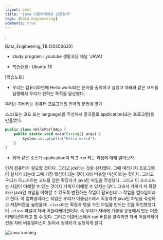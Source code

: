 ```yaml
---
layout: post
title: "java 어플리케이션 실행원리"
tags: [Data Engineering]
comments: true
---
```


.

Data_Engineering_TIL(20200630)

- study program : youtube 생활코딩 채널 'JAVA1'


- 학습환경 : Ubuntu 18

[학습노트]

- 우리는 컴퓨터화면에 Hello world라는 문자를 출력하고 싶었고 아래와 같은 코드를 실행해서 우리가 원하는 목적을 달성했다.

우리는 자바라는 컴퓨터 프로그래밍 언어의 문법에 맞게 

소스(또는 코드 또는 language)를 작성해서 결과물로 application(또는 프로그램)을 만들었다.


```javascript
public class HelloWorldApp {
    public static void main(String[] args) {
        System.out.println("Hello world");
    }
}
```

- 위와 같은 소스가 application이 되고 run 되는 과정에 대해 알아보자.

먼저 컴퓨터가 필요할 것이다. 그리고 jdk라는 것을 설치했다. 그때 여러가지 프로그램이 설치가 되는데 그때 가장 핵심이 되는 것이 자바 버츄얼 머신이라는 것이다. 그리고 우리가 하고자하는 코드를 담은 확장자가 java인 파일을 작성했다. 그리고 이 소스코드는 사람이 이해할 수 있는 것이지 기계가 이해할 수 있지는 않다. 그래서 기계가 저 확장자가 java인 파일을 이해할 수 있도록 변환하는 작업이 필요한데 그 작업을 컴파일이라고 한다. 이 컴파일이라는 작업은 우리가 이클립스에서 확장자가 java인 파일을 작성하고 저장버튼을 눌렀을때 `.class`라는 확장자 명을 가진 파일을 만드는 것을 확인했었다. 이 `.class` 파일이 자바 어플리케이션이다. 즉 우리가 자바에 기술을 응용해서 만든 어플리케이션이라고 할 수 있다. 그리고 이클립스에서 run 버튼을 클릭하면 자바 어플리케이션을 자바 버츄얼머신이 읽어서 컴퓨터가 실행하게 된다.

![Java running](https://user-images.githubusercontent.com/41605276/86078061-342fe100-bac8-11ea-8d78-80fd27888f29.png)
